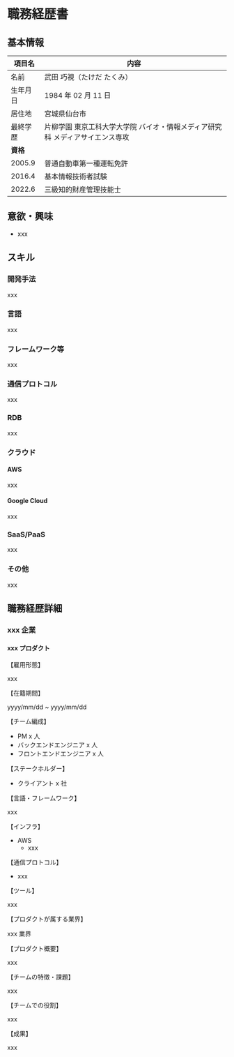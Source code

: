 # 職務経歴書

## 基本情報

| 項目名 | 内容 |
| --- | --- |
| 名前 | 武田 巧視（たけだ たくみ） |
| 生年月日 | 1984 年 02 月 11 日 |
| 居住地 | 宮城県仙台市 |
| 最終学歴 | 片柳学園 東京工科大学大学院 バイオ・情報メディア研究科 メディアサイエンス専攻 |
| **資格** |  |
| 2005.9 | 普通自動車第一種運転免許 |
| 2016.4 | 基本情報技術者試験 |
| 2022.6 | 三級知的財産管理技能士 |

## 意欲・興味

- xxx

## スキル

### 開発手法

xxx

### 言語

xxx

### フレームワーク等

xxx

### 通信プロトコル

xxx

### RDB

xxx

### クラウド

#### AWS

xxx

#### Google Cloud

xxx

### SaaS/PaaS

xxx

### その他

xxx

## 職務経歴詳細

### xxx 企業

#### xxx プロダクト

【雇用形態】

xxx

【在籍期間】

yyyy/mm/dd ~ yyyy/mm/dd

【チーム編成】

- PM x 人
- バックエンドエンジニア x 人
- フロントエンドエンジニア x 人

【ステークホルダー】

- クライアント x 社

【言語・フレームワーク】

xxx

【インフラ】

- AWS
  - xxx

【通信プロトコル】

- xxx

【ツール】

xxx

【プロダクトが属する業界】

xxx 業界

【プロダクト概要】

xxx

【チームの特徴・課題】

xxx

【チームでの役割】

xxx

【成果】

xxx
